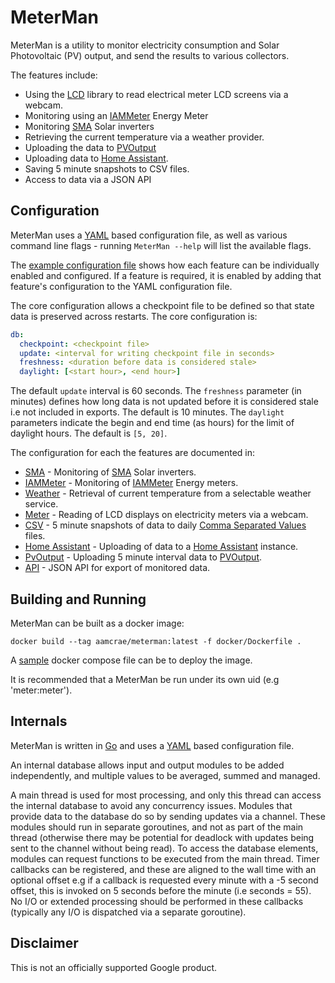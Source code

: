 # MeterMan

MeterMan is a utility to monitor electricity consumption and
Solar Photovoltaic (PV) output, and send the results to various collectors.

The features include:
* Using the [LCD](http://github.com/aamcrae/lcd) library to read electrical meter LCD screens via a webcam.
* Monitoring using an [IAMMeter](https://www.iammeter.com/products/single-phase-meter) Energy Meter
* Monitoring [SMA](http://sma.de) Solar inverters
* Retrieving the current temperature via a weather provider.
* Uploading the data to [PVOutput](http://pvoutput.org)
* Uploading data to [Home Assistant](http://www.home-assistant.io).
* Saving 5 minute snapshots to CSV files.
* Access to data via a JSON API

## Configuration

MeterMan uses a [YAML](https://yaml.org/) based configuration file, as well as
various command line flags - running ```MeterMan --help``` will list the available flags.

The [example configuration file](example.conf) shows how each feature can be
individually enabled and configured. If a feature is required, it is enabled
by adding that feature's configuration to the YAML configuration file.

The core configuration allows a checkpoint file to be defined so that
state data is preserved across restarts.
The core configuration is:

```yaml
db:
  checkpoint: <checkpoint file>
  update: <interval for writing checkpoint file in seconds>
  freshness: <duration before data is considered stale>
  daylight: [<start hour>, <end hour>]
```

The default ```update``` interval is 60 seconds.
The ```freshness``` parameter (in minutes) defines how long data is not updated before
it is considered stale i.e not included in exports.  The default is 10 minutes.
The ```daylight``` parameters indicate the begin and end time (as hours) for the limit of daylight hours. The default is ```[5, 20]```.

The configuration for each the features are documented in:

* [SMA](sma/config.md) - Monitoring of [SMA](http://sma.de) Solar inverters.
* [IAMMeter](iammeter/config.md) - Monitoring of [IAMMeter](https://www.iammeter.com/products/single-phase-meter) Energy meters.
* [Weather](weather/config.md) - Retrieval of current temperature from a selectable weather service.
* [Meter](meter/config.md) - Reading of LCD displays on electricity meters via a webcam.
* [CSV](csv/config.md) - 5 minute snapshots of data to daily [Comma Separated Values](https://en.wikipedia.org/wiki/Comma-separated_values) files.
* [Home Assistant](hassi/config.md) - Uploading of data to a [Home Assistant](http://www.home-assistant.io) instance.
* [PvOutput](pv/config.md) - Uploading 5 minute interval data to [PVOutput](http://pvoutput.org).
* [API](server/config.md) - JSON API for export of monitored data.

## Building and Running

MeterMan can be built as a docker image:

```
docker build --tag aamcrae/meterman:latest -f docker/Dockerfile .
```

A [sample](docker/sample-docker-compose.yml) docker compose file can be to
deploy the image.

It is recommended that a MeterMan be run under its own uid (e.g 'meter:meter').

## Internals

MeterMan is written in [Go](https://go.dev/) and uses a [YAML](https://yaml.org/)
based configuration file.

An internal database allows input and output modules to be added independently, and multiple values to
be averaged, summed and managed.

A main thread is used for most processing, and only this thread can access the internal database to avoid
any concurrency issues.
Modules that provide data to the database do so by sending updates via a channel. These modules should run in separate
goroutines, and not as part of the main thread (otherwise there may be potential for deadlock with updates being sent to the channel
without being read). To access the database elements, modules can request functions to be executed from the main thread.
Timer callbacks can be registered, and these are aligned to the wall time with an optional offset e.g if a callback is requested
every minute with a -5 second offset, this is
invoked on 5 seconds before the minute (i.e seconds = 55). No I/O or extended processing should be performed in these callbacks (typically
any I/O is dispatched via a separate goroutine).

## Disclaimer

This is not an officially supported Google product.
